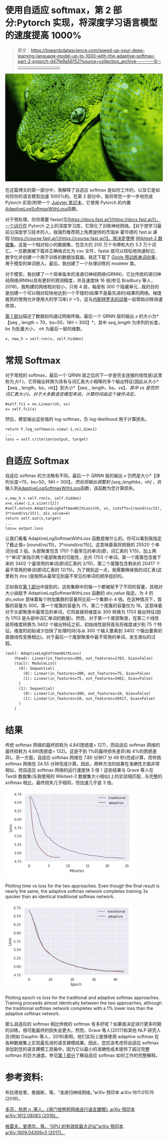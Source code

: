 # 使用自适应 softmax，第 2 部分:Pytorch 实现，将深度学习语言模型的速度提高 1000%

> 原文：<https://towardsdatascience.com/speed-up-your-deep-learning-language-model-up-to-1000-with-the-adaptive-softmax-part-2-pytorch-d47fe9a56152?source=collection_archive---------6----------------------->

![](img/b8cb2a85b6295b2d6db07acd4ad359ef.png)

在这篇博文的第一部分中，我解释了自适应 softmax 是如何工作的，以及它是如何将你的语言模型加速 1000%的。在第 2 部分中，我将带您一步一步地完成 Pytorch 实现(附带一个 [Jupyter 笔记本](https://github.com/DavidWBressler/bressler_public_code/blob/master/Adaptive_softmax_example.ipynb)，它使用 Pytorch 的内置[AdaptiveLogSoftmaxWithLoss](https://pytorch.org/docs/stable/_modules/torch/nn/modules/adaptive.html#AdaptiveLogSoftmaxWithLoss)函数。

对于预处理，你将需要 fastai(见[https://docs.fast.ai/](https://docs.fast.ai/))，一个运行在 Pytorch 之上的深度学习库，它简化了训练神经网络。【对于想学习最前沿深度学习技术的人，我强烈推荐网上免费提供的杰瑞米·霍华德的 fast.ai 课程:[https://course.fast.ai/](https://course.fast.ai/)】。我决定使用 [Wikitext-2 数据集](https://einstein.ai/research/blog/the-wikitext-long-term-dependency-language-modeling-dataset)，这是一个相对较小的数据集，包含大约 200 万个令牌和大约 3.3 万个词汇。一旦数据被下载并正确格式化为 csv 文件，fastai 就可以轻松地快速标记、数字化并创建一个用于训练的数据加载器。我还下载了 [GloVe 预训练单词向量](https://nlp.stanford.edu/projects/glove/)，用于模型的单词嵌入。最后，我创建了一个处理训练的 modeler 类。

对于模型，我创建了一个简单版本的准递归神经网络(QRNN)，它比传统的递归神经网络(RNNs)具有更好的预测精度，并且速度快 16 倍(参见 Bradbury 等人，2016)。我构建的网络相对较小，只有 4 层，每层有 300 个隐藏单元…我的目的是创建一个可以相对较快地达到一个不错的(如果不是最先进的)结果的网络。梯度裁剪的使用允许使用大的学习率( *lr* =1)，这与[内斯特罗夫的动量](http://cs231n.github.io/neural-networks-3/#sgd)一起帮助训练快速收敛。

[第 1 部分](https://medium.com/@dwbressler/speed-up-your-deep-learning-language-model-up-to-1000-with-the-adaptive-softmax-part-1-e7cc1f89fcc9)描述了数据如何通过网络传输。最后一个 QRNN 层的输出 *x* 的大小为*【seq _ length = 70，bs=50，NH = 300】*，其中 *seq_length* 为序列的长度， *bs* 为批量大小， *nh* 为最后一层的维数。

```
x, new_h = self.rnn(x, self.hidden)
```

# 常规 Softmax

对于常规的 softmax，最后一个 QRNN 层之后的下一步是完全连接的线性层(这里称为 *fc1* )，它将输出转换为具有与词汇表大小相等的多个输出特征(因此从大小*【seq _ length，bs，nh】】到大小*【seq _ length，bs，vs】*，其中 *vs* 是您的词汇表大小)。对于大多数语言模型来说，计算时间由这个操作决定。*

```
#self.fc1 = nn.Linear(nh, vs)
x= self.fc1(x)
```

然后，模型输出这些值的 log-softmax，负 log-likelihood 用于计算损失。

```
return F.log_softmax(x.view(-1,vs),dim=1)
...
loss = self.criterion(output, target)
```

# 自适应 Softmax

自适应 softmax 的方法略有不同。最后一个 QRNN 层的输出 *x* 仍然是大小*【序列长度=70，bs=50，NH = 300】*。然后将输出调整到 *[seq_length*bs，nh]* ，并输入到[AdaptiveLogSoftmaxWithLoss](https://pytorch.org/docs/stable/_modules/torch/nn/modules/adaptive.html#AdaptiveLogSoftmaxWithLoss)函数，该函数为您计算损失。

```
x,new_h = self.rnn(x, self.hidden)
x=x.view(-1,x.size()[2])
#self.out=nn.AdaptiveLogSoftmaxWithLoss(nh, vs, cutoffs=[round(vs/15), 3*round(vs/15)], div_value=4)
return self.out(x,target)
...
loss= output.loss
```

让我们看看 AdaptiveLogSoftmaxWithLoss 函数是做什么的。你可以看到我指定了截止值= [round(vs/15)，3*round(vs/15)]。这意味着我将把我的 25520 个单词分成 3 组。头部聚类包含 1701 个最常见的单词(即，词汇表的 1/15)，加上两个“单词”来指示两个尾部聚类的可能性，总共 1703 个单词。第一个尾簇包含接下来的 3402 个最常用的单词(即词汇表的 2/15)，第二个尾簇包含剩余的 20417 个最不常用的单词(即词汇表的 12/15)。为了做到这一点，我需要确保我的词汇表(这里称为 *itos* )是按照从最常见到最不常见的单词的顺序组织的。

正如我在[第 1 部分](https://medium.com/@dwbressler/speed-up-your-deep-learning-language-model-up-to-1000-with-the-adaptive-softmax-part-1-e7cc1f89fcc9)中提到的，这些集群中的每一个都被赋予了不同的容量，其相对大小由赋予 AdaptiveLogSoftmaxWithLoss 函数的 *div_value* 指定。为 4 的 *div_value* 意味着每个附加集群的容量将比前一个集群小 4 倍。在这种情况下，首簇的容量为 300，第一个尾簇的容量为 75，第二个尾簇的容量仅为 18。这意味着对于头部聚类中最常见的单词，它将直接将维度从 300 转换为 1703 输出特征(因为 1703 是头部中词汇单词的数量)。然而，对于第一个尾部聚类，在第二个线性层将维度转换为 3402 个输出特征之前，初始线性层将首先将维度减少到 75 个特征。维度的初始减少加快了处理时间(与从 300 个输入要素到 3402 个输出要素的直接线性变换相比)。对于最后一个尾部聚类中最不常用的单词，发生类似的过程。

```
(out): AdaptiveLogSoftmaxWithLoss(
    (head): Linear(in_features=300, out_features=1703, bias=False)
    (tail): ModuleList(
      (0): Sequential(
        (0): Linear(in_features=300, out_features=75, bias=False)
        (1): Linear(in_features=75, out_features=3402, bias=False)
      )
      (1): Sequential(
        (0): Linear(in_features=300, out_features=18, bias=False)
        (1): Linear(in_features=18, out_features=20417, bias=False)
      )
    )
```

# 结果

传统 softmax 网络的最终损耗为 4.84(困惑度= 127)，而自适应 softmax 网络的最终损耗为 4.88(困惑度= 132)。这是不到 1%的最终损失差异(和 4%的困惑差异)。另一方面，自适应 softmax 网络在 7.80 分钟(7 分 48 秒)完成计算，而传统 softmax 网络在 24.55 分钟完成计算。因此，两种方法的结果在准确性方面非常相似，但自适应 softmax 网络的运行速度快 3 倍！这些结果与 Grave 等人在 Text8 数据集(与我使用的 Wikitext-2 数据集大小相似)上的实验相匹配…与完整的 softmax 相比，最终损失几乎相同，但加速几乎是 3 倍。

![](img/22990e5c02ad1bc4a971fde5c3765f1e.png)

Plotting time vs loss for the two approaches. Even though the final result is nearly the same, the adaptive softmax network completes training 3x quicker than an identical traditional softmax network.

![](img/d8fe25e28f5dc2341e8f415b7f6439e1.png)

Plotting epoch vs loss for the traditional and adaptive softmax approaches. Training proceeds almost identically between the two approaches, although the traditional softmax network completes with a 1% lower loss than the adaptive softmax network.

那么自适应的 softmax 相比传统的 softmax 有多好呢？如果我决定进行更多时期的训练，很可能最终的损失会更大。然而，Grave 等人(2017)和其他 NLP 研究人员(例如 Dauphin 等人，2016)表明，他们实际上能够使用 adaptive softmax 在各种数据集上实现最先进的语言建模结果。因此，您应该考虑将自适应 softmax 添加到您的语言建模工具箱中，因为它以最小的准确性成本提供了超过完整 softmax 的巨大速度。参见[第 1 部分](https://medium.com/@dwbressler/speed-up-your-deep-learning-language-model-up-to-1000-with-the-adaptive-softmax-part-1-e7cc1f89fcc9)了解自适应 softmax 如何工作的完整解释。

# 参考资料:

布拉德伯里，詹姆斯，等。“准递归神经网络。”arXiv 预印本 arXiv:1611.01576 (2016)。

[多芬，扬恩 n .等人，《用门控卷积网络进行语言建模》arXiv 预印本 arXiv:1612.08083 (2016)。](https://arxiv.org/abs/1612.08083)

[格雷夫，爱德华，等，“GPU 的有效软最大近似”arXiv 预印本 arXiv:1609.04309v3 (2017)。](https://arxiv.org/abs/1609.04309)